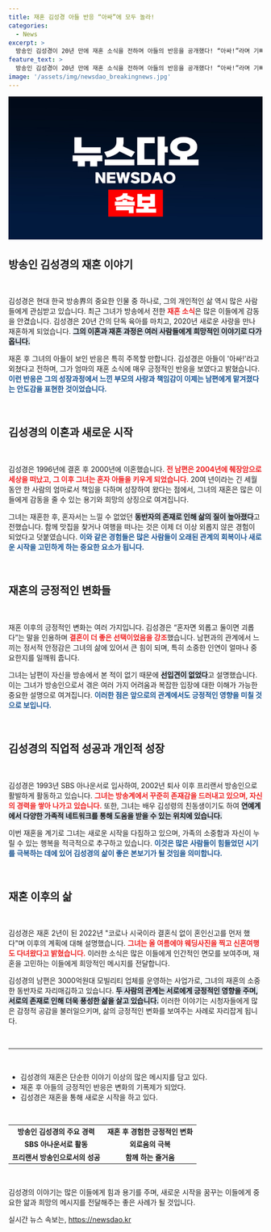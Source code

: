 ```yaml
---
title: 재혼 김성경 아들 반응 “아싸”에 모두 놀라!
categories:
  - News
excerpt: >
  방송인 김성경이 20년 만에 재혼 소식을 전하며 아들의 반응을 공개했다! “아싸!”라며 기뻐한 아들의 말과 함께, 혼자서는 느낄 수 없는 행복을 누리는 그의 이야기를 들어보세요.
feature_text: >
  방송인 김성경이 20년 만에 재혼 소식을 전하며 아들의 반응을 공개했다! “아싸!”라며 기뻐한 아들의 말과 함께, 혼자서는 느낄 수 없는 행복을 누리는 그의 이야기를 들어보세요.
image: '/assets/img/newsdao_breakingnews.jpg'
---
```


<p><img src="/assets/img/newsdao_breakingnews.jpg" alt="cryptoinkorea 속보" /></p>

<h2 data-ke-size="size26">방송인 김성경의 재혼 이야기</h2>

<p data-ke-size="size16">&nbsp;</p>

<p>김성경은 현대 한국 방송界의 중요한 인물 중 하나로, 그의 개인적인 삶 역시 많은 사람들에게 관심받고 있습니다. 최근 그녀가 방송에서 전한 <b><span style="color: #ee2323;">재혼 소식</span></b>은 많은 이들에게 감동을 안겼습니다. 김성경은 20년 간의 단독 육아를 마치고, 2020년 새로운 사랑을 만나 재혼하게 되었습니다. <b><span style="background-color: #21538527;">그의 이혼과 재혼 과정은 여러 사람들에게 희망적인 이야기로 다가옵니다.</span></b></p>

<p>재혼 후 그녀의 아들이 보인 반응은 특히 주목할 만합니다. 김성경은 아들이 '아싸!'라고 외쳤다고 전하며, 그가 엄마의 재혼 소식에 매우 긍정적인 반응을 보였다고 밝혔습니다. <b><span style="color: #1a5490;">이런 반응은 그의 성장과정에서 느낀 부모의 사랑과 책임감이 이제는 남편에게 맡겨졌다는 안도감을 표현한 것이었습니다.</span></b></p>

<p data-ke-size="size16">&nbsp;</p>

<h2 data-ke-size="size26">김성경의 이혼과 새로운 시작</h2>

<p data-ke-size="size16">&nbsp;</p>

<p>김성경은 1996년에 결혼 후 2000년에 이혼했습니다. <b><span style="color: #ee2323;">전 남편은 2004년에 췌장암으로 세상을 떠났고, 그 이후 그녀는 혼자 아들을 키우게 되었습니다.</span></b> 20여 년이라는 긴 세월 동안 한 사람의 엄마로서 책임을 다하며 성장하여 왔다는 점에서, 그녀의 재혼은 많은 이들에게 감동을 줄 수 있는 용기와 희망의 상징으로 여겨집니다. </p>

<p>그녀는 재혼한 후, 혼자서는 느낄 수 없었던 <b><span style="background-color: #21538527;">동반자의 존재로 인해 삶의 질이 높아졌다</span></b>고 전했습니다. 함께 맛집을 찾거나 여행을 떠나는 것은 이제 더 이상 외롭지 않은 경험이 되었다고 덧붙였습니다. <b><span style="color: #1a5490;">이와 같은 경험들은 많은 사람들이 오래된 관계의 회복이나 새로운 시작을 고민하게 하는 중요한 요소가 됩니다.</span></b></p>

<p data-ke-size="size16">&nbsp;</p>

<h2 data-ke-size="size26">재혼의 긍정적인 변화들</h2>

<p data-ke-size="size16">&nbsp;</p>

<p>재혼 이후의 긍정적인 변화는 여러 가지입니다. 김성경은 “혼자면 외롭고 둘이면 괴롭다”는 말을 인용하며 <b><span style="color: #ee2323;">결혼이 더 좋은 선택이었음을 강조</span></b>했습니다. 남편과의 관계에서 느끼는 정서적 안정감은 그녀의 삶에 있어서 큰 힘이 되며, 특히 소중한 인연이 얼마나 중요한지를 일깨워 줍니다. </p>

<p>그녀는 남편이 자신을 방송에서 본 적이 없기 때문에 <b><span style="background-color: #21538527;">선입견이 없었다</span></b>고 설명했습니다. 이는 그녀가 방송인으로서 겪은 여러 가지 어려움과 복잡한 입장에 대한 이해가 가능한 중요한 설명으로 여겨집니다. <b><span style="color: #1a5490;">이러한 점은 앞으로의 관계에서도 긍정적인 영향을 미칠 것으로 보입니다.</span></b></p>

<p data-ke-size="size16">&nbsp;</p>

<h2 data-ke-size="size26">김성경의 직업적 성공과 개인적 성장</h2>

<p data-ke-size="size16">&nbsp;</p>

<p>김성경은 1993년 SBS 아나운서로 입사하여, 2002년 퇴사 이후 프리랜서 방송인으로 활발하게 활동하고 있습니다. <b><span style="color: #ee2323;">그녀는 방송계에서 꾸준히 존재감을 드러내고 있으며, 자신의 경력을 쌓아 나가고 있습니다.</span></b> 또한, 그녀는 배우 김성령의 친동생이기도 하여 <b><span style="background-color: #21538527;">연예계에서 다양한 가족적 네트워크를 통해 도움을 받을 수 있는 위치에 있습니다.</span></b></p>

<p>이번 재혼을 계기로 그녀는 새로운 시작을 다짐하고 있으며, 가족의 소중함과 자신이 누릴 수 있는 행복을 적극적으로 추구하고 있습니다. <b><span style="color: #1a5490;">이것은 많은 사람들이 힘들었던 시기를 극복하는 데에 있어 김성경의 삶이 좋은 본보기가 될 것임을 의미합니다.</span></b></p>

<p data-ke-size="size16">&nbsp;</p>

<h2 data-ke-size="size26">재혼 이후의 삶</h2>

<p data-ke-size="size16">&nbsp;</p>

<p>김성경은 재혼 2년이 된 2022년 "코로나 시국이라 결혼식 없이 혼인신고를 먼저 했다"며 이후의 계획에 대해 설명했습니다. <b><span style="color: #ee2323;">그녀는 올 여름에야 웨딩사진을 찍고 신혼여행도 다녀왔다고 밝혔습니다.</span></b> 이러한 소식은 많은 이들에게 인간적인 면모를 보여주며, 재혼을 고민하는 이들에게 희망적인 메시지를 전달합니다.</p>

<p>김성경의 남편은 3000억원대 모빌리티 업체를 운영하는 사업가로, 그녀의 재혼의 소중한 동반자로 자리매김하고 있습니다. <b><span style="background-color: #21538527;">두 사람의 관계는 서로에게 긍정적인 영향을 주며, 서로의 존재로 인해 더욱 풍성한 삶을 살고 있습니다.</span></b> 이러한 이야기는 시청자들에게 많은 감정적 공감을 불러일으키며, 삶의 긍정적인 변화를 보여주는 사례로 자리잡게 됩니다. </p>

<p data-ke-size="size16">&nbsp;</p>

<hr />

<p data-ke-size="size16">&nbsp;</p>

<ul>
  <li>김성경의 재혼은 단순한 이야기 이상의 많은 메시지를 담고 있다.</li>
  <li>재혼 후 아들의 긍정적인 반응은 변화의 기폭제가 되었다.</li>
  <li>김성경은 재혼을 통해 새로운 시작을 하고 있다.</li>
</ul>

<p data-ke-size="size16">&nbsp;</p>

<table style="width: 100%; border-collapse: collapse;">
  <tr>
    <td style="text-align: center; height: 17px;"><b>방송인 김성경의 주요 경력</b></td>
    <td style="text-align: center; height: 17px;"><b>재혼 후 경험한 긍정적인 변화</b></td>
  </tr>
  <tr>
    <td style="text-align: center; height: 17px;"><b>SBS 아나운서로 활동</b></td>
    <td style="text-align: center; height: 17px;"><b>외로움의 극복</b></td>
  </tr>
  <tr>
    <td style="text-align: center; height: 17px;"><b>프리랜서 방송인으로서의 성공</b></td>
    <td style="text-align: center; height: 17px;"><b>함께 하는 즐거움</b></td>
  </tr>
</table>

<p data-ke-size="size16">&nbsp;</p> 

<p>김성경의 이야기는 많은 이들에게 힘과 용기를 주며, 새로운 시작을 꿈꾸는 이들에게 중요한 앎과 희망의 메시지를 전달해주는 좋은 사례가 될 것입니다.</p>
실시간 뉴스 속보는, <a href="https://newsdao.kr" rel="dofollow">https://newsdao.kr</a>


